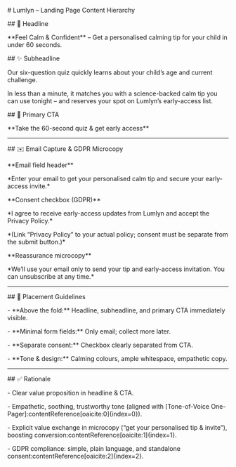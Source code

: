 \# Lumlyn – Landing Page Content Hierarchy



\## 🌟 Headline

\*\*Feel Calm \& Confident\*\* – Get a personalised calming tip for your child in under 60 seconds.



\## ✨ Subheadline

Our six-question quiz quickly learns about your child’s age and current challenge.  

In less than a minute, it matches you with a science-backed calm tip you can use tonight – and reserves your spot on Lumlyn’s early-access list.



\## 🎯 Primary CTA

\*\*Take the 60-second quiz \& get early access\*\*



---



\## ✉️ Email Capture \& GDPR Microcopy



\*\*Email field header\*\*  

\*Enter your email to get your personalised calm tip and secure your early-access invite.\*



\*\*Consent checkbox (GDPR)\*\*  

\*I agree to receive early-access updates from Lumlyn and accept the Privacy Policy.\*



\*(Link “Privacy Policy” to your actual policy; consent must be separate from the submit button.)\*



\*\*Reassurance microcopy\*\*  

\*We’ll use your email only to send your tip and early-access invitation. You can unsubscribe at any time.\*



---



\## 📐 Placement Guidelines

\- \*\*Above the fold:\*\* Headline, subheadline, and primary CTA immediately visible.  

\- \*\*Minimal form fields:\*\* Only email; collect more later.  

\- \*\*Separate consent:\*\* Checkbox clearly separated from CTA.  

\- \*\*Tone \& design:\*\* Calming colours, ample whitespace, empathetic copy.  



---



\## ✅ Rationale

\- Clear value proposition in headline \& CTA.  

\- Empathetic, soothing, trustworthy tone (aligned with \[Tone-of-Voice One-Pager]:contentReference\[oaicite:0]{index=0}).  

\- Explicit value exchange in microcopy (“get your personalised tip \& invite”), boosting conversion:contentReference\[oaicite:1]{index=1}.  

\- GDPR compliance: simple, plain language, and standalone consent:contentReference\[oaicite:2]{index=2}.  



